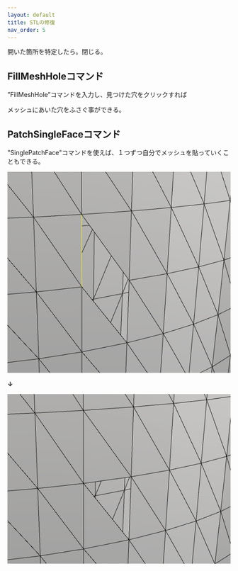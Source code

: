 ```yaml
---
layout: default
title: STLの修復
nav_order: 5
---
```


開いた箇所を特定したら。閉じる。

## FillMeshHoleコマンド

”FillMeshHole”コマンドを入力し、見つけた穴をクリックすれば

メッシュにあいた穴をふさぐ事ができる。



## PatchSingleFaceコマンド

"SinglePatchFace"コマンドを使えば、１つずつ自分でメッシュを貼っていくこともできる。

<img src="images/08_singlePtch.png" alt="hi" class="inline"/>

**↓**

<img src="images/09_singlePtch.png" alt="hi" class="inline"/>
